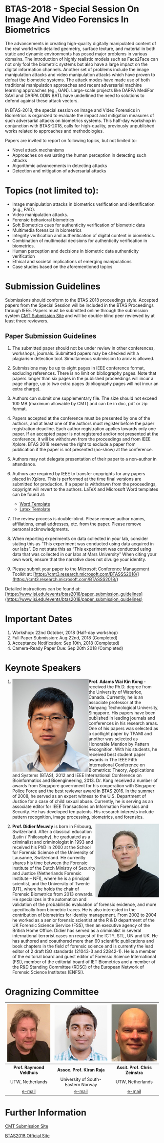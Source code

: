 
# BTAS-2018 - Special Session On Image And Video Forensics In Biometrics

The advancements in creating high-quality digitally manipulated content of the real world with detailed geometry, surface texture, and material in both static and dynamic environments has posed major problems in various domains. The introduction of highly realistic models such as Face2Face can not only fool the biometric systems but also have a large impact on the digital information channels. Another set of problems include the image manipulation attacks and video manipulation attacks which have proven to defeat the biometric systems.  The attack modes have made use of both traditional manipulation approaches and recent adversarial machine learning approaches (eg., GAN). Large-scale projects like DARPA MediFor SAVI and DARPA ODIN BATL have underlined the need to solutions to defend against these attack vectors.

In BTAS-2018, the special session on Image and Video Forensics in Biometrics is organized to evaluate the impact and mitigation measures of such adversarial attacks on biometrics systems. This half-day workshop in conjunction with BTAS-2018, calls for high-quality, previously unpublished works related to approaches and methodologies.

Papers are invited to report on following topics, but not limited to:
*	Novel attack mechanisms
*	Approaches on evaluating the human perception in detecting such attacks
*	Algorithmic advancements in detecting attacks
*	Detection and mitigation of adversarial attacks

# Topics (not limited to):

*	Image manipulation attacks in biometrics verification and identification (e.g., PAD).
*	Video manipulation attacks.
*	Forensic behavioral biometrics
*	Soft Biometrics cues for authenticity verification of biometric data
*	Multimedia forensics in biometrics
*	Integrity verification and authentication of digital content in biometrics.
*	Combination of multimodal decisions for authenticity verification in biometrics.
*	Human perception and decisions in biometric data authenticity verification
*	Ethical and societal implications of emerging manipulations
*	Case studies based on the aforementioned topics


# Submission Guidelines
 
Submissions should conform to the BTAS 2018 proceedings style. Accepted papers from the Special Session will be included in the BTAS Proceedings through IEEE. Papers must be submitted online through the submission system [CMT Submission Site](https://cmt3.research.microsoft.com/BTASSS2018/) and will be double-blind peer reviewed by at least three reviewers.

## Paper Submission Guidelines
 
1. The submitted paper should not be under review in other conferences, workshops, journals. Submitted papers may be checked with a plagiarism detection tool. Simultaneous submission to arxiv is allowed.
 
2. Submissions may be up to eight pages in IEEE conference format, excluding references. There is no limit on bibliography pages. Note that papers longer than six pages in the published proceedings will incur a page charge, up to two extra pages (bibliography pages will not incur an extra charge).
 
3. Authors can submit one supplementary file. The size should not exceed 100 MB (maximum allowable by CMT) and can be in doc, pdf or zip format.
 
4. Papers accepted at the conference must be presented by one of the authors, and at least one of the authors must register before the paper registration deadline. Each author registration applies towards only one paper. If an accepted paper is not registered and/or not presented at the conference, it will be withdrawn from the proceedings and from IEEE Xplore. BTAS 2018 reserves the right to exclude a paper from publication if the paper is not presented (no-show) at the conference.
 
5. Authors may not delegate presentation of their paper to a non-author in attendance.

6. Authors are required by IEEE to transfer copyrights for any papers placed in Xplore. This is performed at the time final versions are submitted for production. If a paper is withdrawn from the proceedings, copyright will revert to the authors.
 LaTeX and Microsoft Word templates can be found at:
   * [Word Template](https://filesender.uninett.no/download.php?token=74232a7c-255d-40c7-8b83-52fd598271bd&files_ids=109965)
   * [Latex Template](https://filesender.uninett.no/download.php?token=555df014-1972-47df-9fd5-25a630d119a8&files_ids=109962)

7. The review process is double-blind. Please remove author names, affiliations, email addresses, etc. from the paper. Please remove personal acknowledgments.
 
8. When reporting experiments on data collected in your lab, consider stating this as “This experiment was conducted using data acquired in our labs”. Do not state this as “This experiment was conducted using data that was collected in our labs at Mars University”
 When citing your own work, ensure that the narrative does not divulge your identity.
 
9. Please submit your paper to the Microsoft Conference Management Toolkit at: [https://cmt3.research.microsoft.com/BTASSS2018/](https://cmt3.research.microsoft.com/BTASSS2018/)

Detailed instructions can be found at: [https://www.isi.edu/events/btas2018/paper_submission_guidelines](https://www.isi.edu/events/btas2018/paper_submission_guidelines)


# Important Dates

1. Workshop: 22nd October, 2018 (Half-day workshop)
2. Full Paper Submission: Aug 22nd, 2018 (Completed)
3. Acceptance Notification: Sep 10th, 2018 (Completed)
4. Camera-Ready Paper Due: Sep 20th 2018 (Completed)


# Keynote Speakers
1. <img align="left" src="adamskong.jpg" alt="Prof. Kong Wai-Kin Adams"/> **Prof. Adams Wai Kin Kong** - received the Ph.D. degree from the University of Waterloo, Canada. Currently, he is an associate professor at the Nanyang Technological University, Singapore. His papers have been published in leading journals and conferences in his research areas. One of his papers was selected as a spotlight paper by TPAMI and another was selected as Honorable Mention by Pattern Recognition. With his students, he received best student paper awards in The IEEE Fifth International Conference on Biometrics: Theory, Applications and Systems (BTAS), 2012 and IEEE International Conference on Bioinformatics and Bioengineering, 2013. Dr. Kong received a number of awards from Singapore government for his cooperation with Singapore Police Force and the best reviewer award in BTAS 2016. In the summer of 2008, he served as an expert witness to the U.S. Department of Justice for a case of child sexual abuse. Currently, he is serving as an associate editor for IEEE Transactions on Information Forensics and Security. He has developed ten patents. His research interests include pattern recognition, image processing, biometrics, and forensics.

2. <img align="right" src="Meuwly.jpg" alt="Prof. Didier Meuwly" /> **Prof. Didier Meuwly** is born in Fribourg, Switzerland. After a classical education (Latin / Philosophy), he graduated as a criminalist and criminologist in 1993 and received his PhD in 2000 at the School for Forensic Science of the University of Lausanne, Switzerland. He currently shares his time between the Forensic Institute of the Dutch Ministry of Security and Justice (Netherlands Forensic Institute – NFI), where he is a principal scientist, and the University of Twente (UT), where he holds the chair of Forensic Biometrics from 2013 onwards. He specializes in the automation and validation of the probabilistic evaluation of forensic evidence, and more specifically from biometric traces. He is also interested in the contribution of biometrics for identity management. From 2002 to 2004 he worked as a senior forensic scientist at the R & D department of the UK Forensic Science Service (FSS), then an executive agency of the British Home Office. Didier has served as a criminalist in several international terrorist cases on request of the ICTY, STL, UN and UK. He has authored and coauthored more than 60 scientific publications and book chapters in the field of forensic science and is currently the lead editor of 2 draft ISO standards (21043-3 and 22842-1). He is a member of the editorial board and guest editor of Forensic Science International (FSI), member of the editorial board of IET Biometrics and a member of the R&D Standing Committee (RDSC) of the European Network of Forensic Science Institutes (ENFSI).

# Oragnizing Committee

![**Prof. Raymond Veldhuis**](VeldhuisRNJ.jpg "Prof. Raymond Veldhuis") | ![**Assoc. Prof. Kiran Raja**](kiran-raja.jpg "Kiran Raja")|![**Assit. Prof. Chris Zeinstra**](ZeinstraCG.jpg "Chris Zeinstra")|
|:---:|:---:|:---:|
| **Prof. Raymond Veldhuis** | **Assoc. Prof. Kiran Raja** | **Assit. Prof. Chris Zeinstra** |
| UTW, Netherlands | University of South-Eastern Norway | UTW, Netherlands |
| [e-mail](r.n.j.veldhuis@utwente.nl) | [e-mail](kiran.raja@usn.no) | [e-mail](c.g.zeinstra@utwente.nl) |


# Further Information
[CMT Submission Site](https://cmt3.research.microsoft.com/BTASSS2018/)

[BTAS2018 Official Site](https://www.isi.edu/events/btas2018/home)
